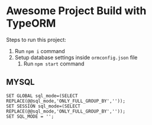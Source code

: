 # Awesome Project Build with TypeORM

Steps to run this project:

1. Run `npm i` command
2. Setup database settings inside `ormconfig.json` file
   1. Run `npm start` command

## MYSQL

    SET GLOBAL sql_mode=(SELECT REPLACE(@@sql_mode,'ONLY_FULL_GROUP_BY',''));
    SET SESSION sql_mode=(SELECT REPLACE(@@sql_mode,'ONLY_FULL_GROUP_BY',''));
    SET SQL_MODE = '';
